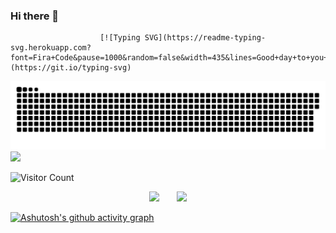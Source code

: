 ### Hi there 👋

                        [![Typing SVG](https://readme-typing-svg.herokuapp.com?font=Fira+Code&pause=1000&random=false&width=435&lines=Good+day+to+you+and+to+me.)](https://git.io/typing-svg)

![](https://raw.githubusercontent.com/yujiajunn/yujiajunn/output/github-contribution-grid-snake.svg)
![](https://raw.githubusercontent.com/yujiajunn/yujiajunn/main/dist/github-contribution-grid-snake.svg)

![Visitor Count](https://profile-counter.glitch.me/yujiajunn/count.svg)

<div align="center">
<span>&emsp;&emsp;</span>
<img height="170px" src="https://github-readme-stats.vercel.app/api?username=yujiajunn" /><span>&emsp;&emsp;</span><img height="170px" src="https://github-readme-stats.vercel.app/api/top-langs/?username=fjqz177&layout=compact&langs_count=8" />
<span>&emsp;&emsp;</span>
</div>

[![Ashutosh's github activity graph](https://github-readme-activity-graph-fjqz177.vercel.app/graph?username=yujiajunn&theme=github-light)](https://github.com/ashutosh00710/github-readme-activity-graph)
